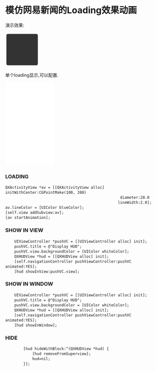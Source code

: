 模仿网易新闻的Loading效果动画
======================

演示效果:

![image](https://raw.githubusercontent.com/qixin1106/NeteaseNews_LoadingHUD/master/hud.gif)

单个loading显示,可以配置.

![image](https://raw.githubusercontent.com/qixin1106/NeteaseNews_LoadingHUD/master/single.gif)








### LOADING

    QXActivityView *av = [[QXActivityView alloc] initWithCenter:CGPointMake(100, 200)
                                                       diameter:20.0
                                                      lineWidth:2.0];
    av.lineColor = [UIColor blueColor];
    [self.view addSubview:av];
    [av startAnimation];








### SHOW IN VIEW

        UIViewController *pushVC = [[UIViewController alloc] init];
        pushVC.title = @"Display HUD";
        pushVC.view.backgroundColor = [UIColor whiteColor];
        QXHUDView *hud = [[QXHUDView alloc] init];
        [self.navigationController pushViewController:pushVC animated:YES];
        [hud showInView:pushVC.view];

### SHOW IN WINDOW

        UIViewController *pushVC = [[UIViewController alloc] init];
        pushVC.title = @"Display HUD";
        pushVC.view.backgroundColor = [UIColor whiteColor];
        QXHUDView *hud = [[QXHUDView alloc] init];
        [self.navigationController pushViewController:pushVC animated:YES];
        [hud showInWindow];

### HIDE

            [hud hideWithBlock:^(QXHUDView *hud) {
                [hud removeFromSuperview];
                hud=nil;
            }];






